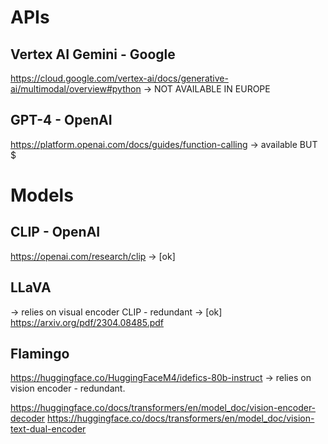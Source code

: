 # APIs
## Vertex AI Gemini - Google
https://cloud.google.com/vertex-ai/docs/generative-ai/multimodal/overview#python
-> NOT AVAILABLE IN EUROPE

## GPT-4 - OpenAI
https://platform.openai.com/docs/guides/function-calling
-> available BUT $


# Models
## CLIP - OpenAI
https://openai.com/research/clip
-> [ok]

## LLaVA
-> relies on visual encoder CLIP - redundant
-> [ok]
https://arxiv.org/pdf/2304.08485.pdf

## Flamingo
https://huggingface.co/HuggingFaceM4/idefics-80b-instruct
-> relies on vision encoder - redundant.


https://huggingface.co/docs/transformers/en/model_doc/vision-encoder-decoder
https://huggingface.co/docs/transformers/en/model_doc/vision-text-dual-encoder